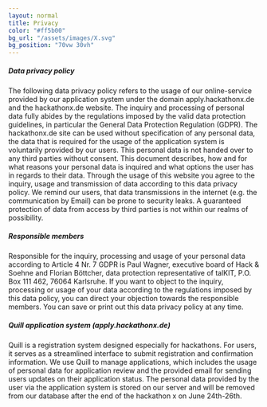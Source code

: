 ```yaml
---
layout: normal
title: Privacy
color: "#ff5b00"
bg_url: "/assets/images/X.svg"
bg_position: "70vw 30vh"
---
```

##### Data privacy policy

The following data privacy policy refers to the usage of our online-service provided by our application system under the domain apply.hackathonx.de and the hackathonx.de website. The inquiry and processing of personal data fully abides by the regulations imposed by the valid data protection guidelines, in particular the General Data Protection Regulation (GDPR). The hackathonx.de site can be used without specification of any personal data, the data that is required for the usage of the application system is voluntarily provided by our users. This personal data is not handed over to any third parties without consent. This document describes, how and for what reasons your personal data is inquired and what options the user has in regards to their data. Through the usage of this website you agree to the inquiry, usage and transmission of data according to this data privacy policy. We remind our users, that data transmissions in the internet (e.g. the communication by Email) can be prone to security leaks. A guaranteed protection of data from access by third parties is not within our realms of possibility.

##### Responsible members

Responsible for the inquiry, processing and usage of your personal data according to Article 4 Nr. 7 GDPR is Paul Wagner, executive board of Hack & Soehne and Florian Böttcher, data protection representative of talKIT, P.O. Box 111 462, 76064 Karlsruhe. If you want to object to the inquiry, processing or usage of your data according to the regulations imposed by this data policy, you can direct your objection towards the responsible members. You can save or print out this data privacy policy at any time.

##### Quill application system (apply.hackathonx.de)

Quill is a registration system designed especially for hackathons. For users, it serves as a streamlined interface to submit registration and confirmation information. We use Quill to manage applications, which includes the usage of personal data for application review and the provided email for sending users updates on their application status. The personal data provided by the user via the application system is stored on our server and will be removed from our database after the end of the hackathon x on June 24th-26th.
